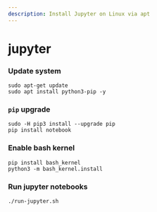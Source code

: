 ```yaml
---
description: Install Jupyter on Linux via apt
---
```


# jupyter

### Update system

```text
sudo apt-get update
sudo apt install python3-pip -y
```

### `pip` upgrade

```text
sudo -H pip3 install --upgrade pip
pip install notebook
```

### Enable bash kernel

```text
pip install bash_kernel
python3 -m bash_kernel.install
```

### Run jupyter notebooks

```text
./run-jupyter.sh
```

